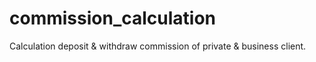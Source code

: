 # commission_calculation
Calculation deposit &amp; withdraw commission of private &amp; business client.
